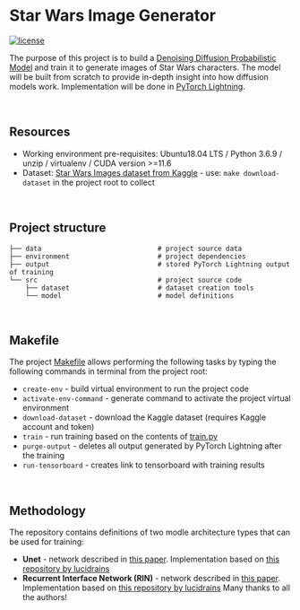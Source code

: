 # Star Wars Image Generator

[![license](https://img.shields.io/github/license/TomaszKaleczyc/star_wars_image_generator)](LICENSE)

The purpose of this project is to build a [Denoising Diffusion Probabilistic Model](https://arxiv.org/pdf/2006.11239.pdf) and train it to generate images of Star Wars characters. The model will be built from scratch to provide in-depth insight into how diffusion models work. Implementation will be done in [PyTorch Lightning](https://pytorch-lightning.readthedocs.io/en/stable/).

&nbsp;

## Resources
* Working environment pre-requisites: Ubuntu18.04 LTS / Python 3.6.9 / unzip / virtualenv / CUDA version >=11.6
* Dataset: [Star Wars Images dataset from Kaggle](https://www.kaggle.com/datasets/mathurinache/star-wars-images) - use: `make download-dataset` in the project root to collect

&nbsp;

## Project structure 

```
├── data                             # project source data
├── environment                      # project dependencies 
├── output                           # stored PyTorch Lightning output of training
└── src                              # project source code
    ├── dataset                      # dataset creation tools
    └── model                        # model definitions
```

&nbsp;

## Makefile

The project [Makefile](Makefile) allows performing the following tasks by typing the following commands in terminal from the project root:

* `create-env` - build virtual environment to run the project code
* `activate-env-command` - generate command to activate the project virtual environment
* `download-dataset` - download the Kaggle dataset (requires Kaggle account and token)
* `train` - run training based on the contents of [train.py](src/train.py)
* `purge-output` - deletes all output generated by PyTorch Lightning after the training
* `run-tensorboard` - creates link to tensorboard with training results

&nbsp;

## Methodology

The repository contains definitions of two modle architecture types that can be used for training:
* **Unet** - network described in [this paper](https://arxiv.org/pdf/2006.11239.pdf). Implementation based on [this repository by lucidrains](https://github.com/lucidrains/denoising-diffusion-pytorch)
* **Recurrent Interface Network (RIN)** - network described in [this paper](https://arxiv.org/abs/2212.11972). Implementation based on [this repository by lucidrains](https://github.com/lucidrains/recurrent-interface-network-pytorch/blob/main/rin_pytorch/rin_pytorch.py)
Many thanks to all the authors!